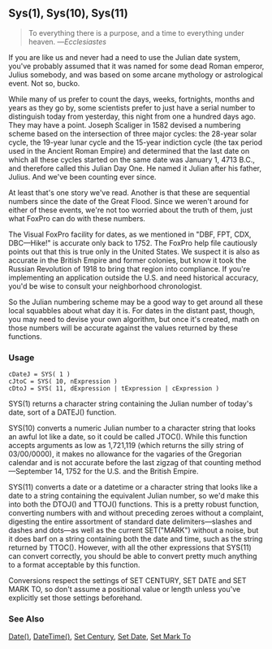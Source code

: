 ## Sys(1), Sys(10), Sys(11)

>To everything there is a purpose, and a time to everything under heaven.   &mdash;*Ecclesiastes*

If you are like us and never had a need to use the Julian date system, you've probably assumed that it was named for some dead Roman emperor, Julius somebody, and was based on some arcane mythology or astrological event. Not so, bucko.

While many of us prefer to count the days, weeks, fortnights, months and years as they go by, some scientists prefer to just have a serial number to distinguish today from yesterday, this night from one a hundred days ago. They may have a point. Joseph Scaliger in 1582 devised a numbering scheme based on the intersection of three major cycles: the 28-year solar cycle, the 19-year lunar cycle and the 15-year indiction cycle (the tax period used in the Ancient Roman Empire) and determined that the last date on which all these cycles started on the same date was January 1, 4713 B.C., and therefore called this Julian Day One. He named it Julian after his father, Julius. And we've been counting ever since.

At least that's one story we've read. Another is that these are sequential numbers since the date of the Great Flood. Since we weren't around for either of these events, we're not too worried about the truth of them, just what FoxPro can do with these numbers.

The Visual FoxPro facility for dates, as we mentioned in "DBF, FPT, CDX, DBC&mdash;Hike!" is accurate only back to 1752. The FoxPro help file cautiously points out that this is true only in the United States. We suspect it is also as accurate in the British Empire and former colonies, but know it took the Russian Revolution of 1918 to bring that region into compliance. If you're implementing an application outside the U.S. and need historical accuracy, you'd be wise to consult your neighborhood chronologist.

So the Julian numbering scheme may be a good way to get around all these local squabbles about what day it is. For dates in the distant past, though, you may need to devise your own algorithm, but once it's created, math on those numbers will be accurate against the values returned by these functions.

### Usage

```foxpro
cDateJ = SYS( 1 )
cJtoC = SYS( 10, nExpression )
cDtoJ = SYS( 11, dExpression | tExpression | cExpression )
```

SYS(1) returns a character string containing the Julian number of today's date, sort of a DATEJ() function.

SYS(10) converts a numeric Julian number to a character string that looks an awful lot like a date, so it could be called JTOC(). While this function accepts arguments as low as 1,721,119 (which returns the silly string of 03/00/0000), it makes no allowance for the vagaries of the Gregorian calendar and is not accurate before the last zigzag of that counting method&mdash;September 14, 1752 for the U.S. and the British Empire.

SYS(11) converts a date or a datetime or a character string that looks like a date to a string containing the equivalent Julian number, so we'd make this into both the DTOJ() and TTOJ() functions. This is a pretty robust function, converting numbers with and without preceding zeroes without a complaint, digesting the entire assortment of standard date delimiters&mdash;slashes and dashes and dots&mdash;as well as the current SET("MARK") without a noise, but it does barf on a string containing both the date and time, such as the string returned by TTOC(). However, with all the other expressions that SYS(11) can convert correctly, you should be able to convert pretty much anything to a format acceptable by this function.

Conversions respect the settings of SET CENTURY, SET DATE and SET MARK TO, so don't assume a positional value or length unless you've explicitly set those settings beforehand.

### See Also

[Date()](s4g031.md), [DateTime()](s4g031.md), [Set Century](s4g035.md), [Set Date](s4g035.md), [Set Mark To](s4g035.md)
